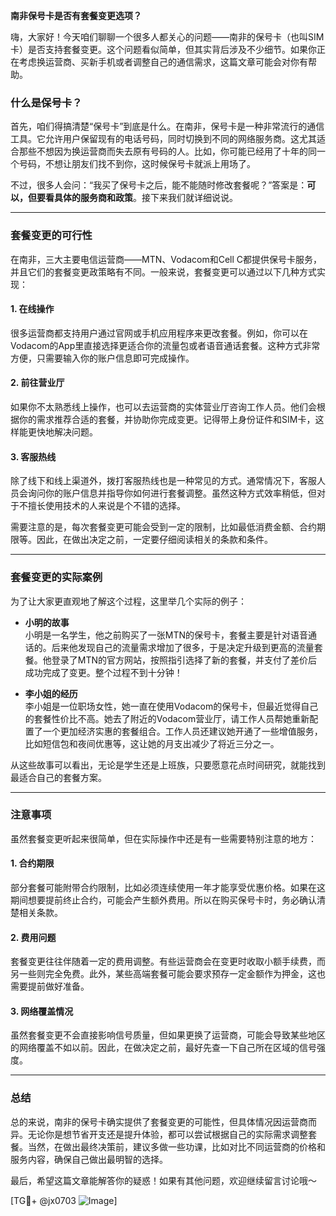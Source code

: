 **南非保号卡是否有套餐变更选项？**

嗨，大家好！今天咱们聊聊一个很多人都关心的问题——南非的保号卡（也叫SIM卡）是否支持套餐变更。这个问题看似简单，但其实背后涉及不少细节。如果你正在考虑换运营商、买新手机或者调整自己的通信需求，这篇文章可能会对你有帮助。

### **什么是保号卡？**
首先，咱们得搞清楚“保号卡”到底是什么。在南非，保号卡是一种非常流行的通信工具。它允许用户保留现有的电话号码，同时切换到不同的网络服务商。这尤其适合那些不想因为换运营商而失去原有号码的人。比如，你可能已经用了十年的同一个号码，不想让朋友们找不到你，这时候保号卡就派上用场了。

不过，很多人会问：“我买了保号卡之后，能不能随时修改套餐呢？”答案是：**可以，但要看具体的服务商和政策**。接下来我们就详细说说。

---

### **套餐变更的可行性**
在南非，三大主要电信运营商——MTN、Vodacom和Cell C都提供保号卡服务，并且它们的套餐变更政策略有不同。一般来说，套餐变更可以通过以下几种方式实现：

#### **1. 在线操作**
很多运营商都支持用户通过官网或手机应用程序来更改套餐。例如，你可以在Vodacom的App里直接选择更适合你的流量包或者语音通话套餐。这种方式非常方便，只需要输入你的账户信息即可完成操作。

#### **2. 前往营业厅**
如果你不太熟悉线上操作，也可以去运营商的实体营业厅咨询工作人员。他们会根据你的需求推荐合适的套餐，并协助你完成变更。记得带上身份证件和SIM卡，这样能更快地解决问题。

#### **3. 客服热线**
除了线下和线上渠道外，拨打客服热线也是一种常见的方式。通常情况下，客服人员会询问你的账户信息并指导你如何进行套餐调整。虽然这种方式效率稍低，但对于不擅长使用技术的人来说是个不错的选择。

需要注意的是，每次套餐变更可能会受到一定的限制，比如最低消费金额、合约期限等。因此，在做出决定之前，一定要仔细阅读相关的条款和条件。

---

### **套餐变更的实际案例**
为了让大家更直观地了解这个过程，这里举几个实际的例子：

- **小明的故事**  
小明是一名学生，他之前购买了一张MTN的保号卡，套餐主要是针对语音通话的。后来他发现自己的流量需求增加了很多，于是决定升级到更高的流量套餐。他登录了MTN的官方网站，按照指引选择了新的套餐，并支付了差价后成功完成了变更。整个过程不到十分钟！

- **李小姐的经历**  
李小姐是一位职场女性，她一直在使用Vodacom的保号卡，但最近觉得自己的套餐性价比不高。她去了附近的Vodacom营业厅，请工作人员帮她重新配置了一个更加经济实惠的套餐组合。工作人员还建议她开通了一些增值服务，比如短信包和夜间优惠等，这让她的月支出减少了将近三分之一。

从这些故事可以看出，无论是学生还是上班族，只要愿意花点时间研究，就能找到最适合自己的套餐方案。

---

### **注意事项**
虽然套餐变更听起来很简单，但在实际操作中还是有一些需要特别注意的地方：

#### **1. 合约期限**
部分套餐可能附带合约限制，比如必须连续使用一年才能享受优惠价格。如果在这期间想要提前终止合约，可能会产生额外费用。所以在购买保号卡时，务必确认清楚相关条款。

#### **2. 费用问题**
套餐变更往往伴随着一定的费用调整。有些运营商会在变更时收取小额手续费，而另一些则完全免费。此外，某些高端套餐可能会要求预存一定金额作为押金，这也需要提前做好准备。

#### **3. 网络覆盖情况**
虽然套餐变更不会直接影响信号质量，但如果更换了运营商，可能会导致某些地区的网络覆盖不如以前。因此，在做决定之前，最好先查一下自己所在区域的信号强度。

---

### **总结**
总的来说，南非的保号卡确实提供了套餐变更的可能性，但具体情况因运营商而异。无论你是想节省开支还是提升体验，都可以尝试根据自己的实际需求调整套餐。当然，在做出最终决策前，建议多做一些功课，比如对比不同运营商的价格和服务内容，确保自己做出最明智的选择。

最后，希望这篇文章能解答你的疑惑！如果有其他问题，欢迎继续留言讨论哦～  

[TG💪+ @jx0703 ![Image](https://github.com/user-attachments/assets/dbca1d08-cadb-493c-b0ec-ad6f7a83f270)]